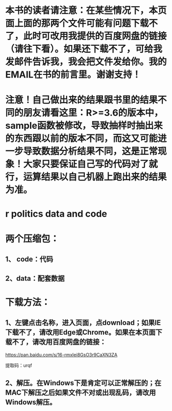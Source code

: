 # 本书的读者请注意：在某些情况下，本页面上面的那两个文件可能有问题下载不了，此时可改用我提供的百度网盘的链接（请往下看）。如果还下载不了，可给我发邮件告诉我，我会把文件发给你。我的EMAIL在书的前言里。谢谢支持！


# 注意！自己做出来的结果跟书里的结果不同的朋友请看这里：R>=3.6的版本中，sample函数被修改，导致抽样时抽出来的东西跟以前的版本不同，而这又可能进一步导致数据分析结果不同，这是正常现象！大家只要保证自己写的代码对了就行，运算结果以自己机器上跑出来的结果为准。

# r politics data and code

# 两个压缩包：

## 1、 code：代码

## 2、data：配套数据

# 下载方法：
## 1、左键点击名称，进入页面，点download；如果IE下载不了，请改用Edge或Chrome。如果在本页面下载不了，请改用百度网盘的链接：

https://pan.baidu.com/s/16-rmxIei8GsO3r9CaXN3ZA

提取码：urqf

## 2、解压。在Windows下是肯定可以正常解压的；在MAC下解压之后如果文件不对或出现乱码，请改用Windows解压。


